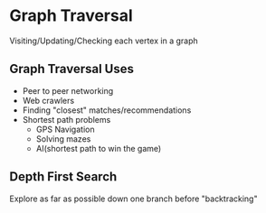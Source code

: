 # Graph Traversal

Visiting/Updating/Checking each vertex in a graph

## Graph Traversal Uses

- Peer to peer networking
- Web crawlers
- Finding "closest" matches/recommendations
- Shortest path problems
  - GPS Navigation
  - Solving mazes
  - AI(shortest path to win the game)


## Depth First Search

Explore as far as possible down one branch before "backtracking"